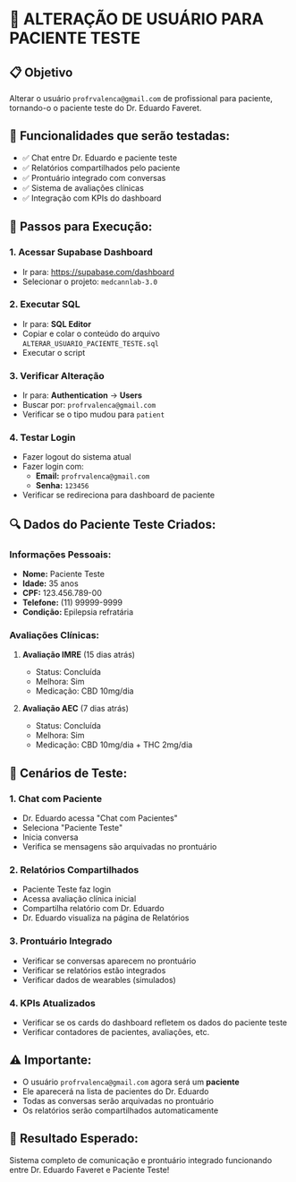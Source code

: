 # 🔄 ALTERAÇÃO DE USUÁRIO PARA PACIENTE TESTE

## 📋 Objetivo
Alterar o usuário `profrvalenca@gmail.com` de profissional para paciente, tornando-o o paciente teste do Dr. Eduardo Faveret.

## 🎯 Funcionalidades que serão testadas:
- ✅ Chat entre Dr. Eduardo e paciente teste
- ✅ Relatórios compartilhados pelo paciente
- ✅ Prontuário integrado com conversas
- ✅ Sistema de avaliações clínicas
- ✅ Integração com KPIs do dashboard

## 📝 Passos para Execução:

### 1. Acessar Supabase Dashboard
- Ir para: https://supabase.com/dashboard
- Selecionar o projeto: `medcannlab-3.0`

### 2. Executar SQL
- Ir para: **SQL Editor**
- Copiar e colar o conteúdo do arquivo `ALTERAR_USUARIO_PACIENTE_TESTE.sql`
- Executar o script

### 3. Verificar Alteração
- Ir para: **Authentication** → **Users**
- Buscar por: `profrvalenca@gmail.com`
- Verificar se o tipo mudou para `patient`

### 4. Testar Login
- Fazer logout do sistema atual
- Fazer login com:
  - **Email:** `profrvalenca@gmail.com`
  - **Senha:** `123456`
- Verificar se redireciona para dashboard de paciente

## 🔍 Dados do Paciente Teste Criados:

### Informações Pessoais:
- **Nome:** Paciente Teste
- **Idade:** 35 anos
- **CPF:** 123.456.789-00
- **Telefone:** (11) 99999-9999
- **Condição:** Epilepsia refratária

### Avaliações Clínicas:
1. **Avaliação IMRE** (15 dias atrás)
   - Status: Concluída
   - Melhora: Sim
   - Medicação: CBD 10mg/dia

2. **Avaliação AEC** (7 dias atrás)
   - Status: Concluída
   - Melhora: Sim
   - Medicação: CBD 10mg/dia + THC 2mg/dia

## 🧪 Cenários de Teste:

### 1. Chat com Paciente
- Dr. Eduardo acessa "Chat com Pacientes"
- Seleciona "Paciente Teste"
- Inicia conversa
- Verifica se mensagens são arquivadas no prontuário

### 2. Relatórios Compartilhados
- Paciente Teste faz login
- Acessa avaliação clínica inicial
- Compartilha relatório com Dr. Eduardo
- Dr. Eduardo visualiza na página de Relatórios

### 3. Prontuário Integrado
- Verificar se conversas aparecem no prontuário
- Verificar se relatórios estão integrados
- Verificar dados de wearables (simulados)

### 4. KPIs Atualizados
- Verificar se os cards do dashboard refletem os dados do paciente teste
- Verificar contadores de pacientes, avaliações, etc.

## ⚠️ Importante:
- O usuário `profrvalenca@gmail.com` agora será um **paciente**
- Ele aparecerá na lista de pacientes do Dr. Eduardo
- Todas as conversas serão arquivadas no prontuário
- Os relatórios serão compartilhados automaticamente

## 🎉 Resultado Esperado:
Sistema completo de comunicação e prontuário integrado funcionando entre Dr. Eduardo Faveret e Paciente Teste!
